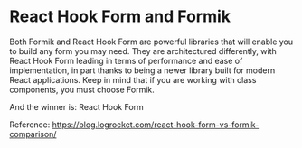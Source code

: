 # React Hook Form and Formik

Both Formik and React Hook Form are powerful libraries that will enable you to build any form you may need. They are architectured differently, with React Hook Form leading in terms of performance and ease of implementation, in part thanks to being a newer library built for modern React applications. Keep in mind that if you are working with class components, you must choose Formik.

And the winner is: React Hook Form

Reference: https://blog.logrocket.com/react-hook-form-vs-formik-comparison/
